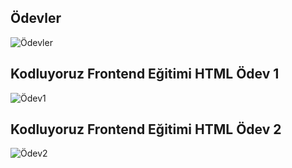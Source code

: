 ## Ödevler
![Ödevler](images/odevler.png)
## Kodluyoruz Frontend Eğitimi HTML Ödev 1
![Ödev1](images/html_odev1.png)

## Kodluyoruz Frontend Eğitimi HTML Ödev 2
![Ödev2](images/html_odev2.png)

